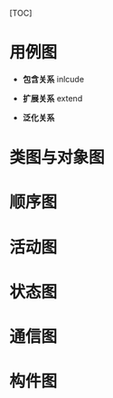 [TOC]

# 用例图
* **包含关系**
inlcude

* **扩展关系**
extend

* **泛化关系**



# 类图与对象图

# 顺序图

# 活动图

# 状态图

# 通信图

#  构件图